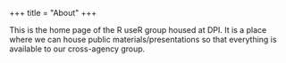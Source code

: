+++
title = "About"
+++

This is the home page of the R useR group housed at DPI. It is a place where
we can house public materials/presentations so that everything is available
to our cross-agency group.
